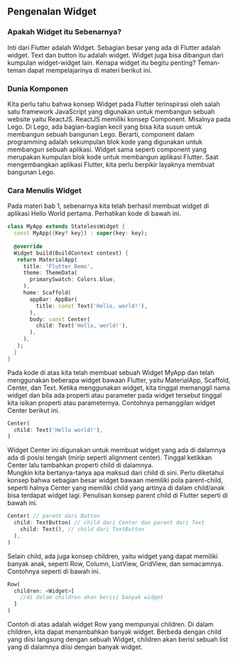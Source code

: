 ## Pengenalan Widget
### Apakah Widget itu Sebenarnya?
Inti dari Flutter adalah Widget. Sebagian besar yang ada di Flutter adalah widget. Text dan button itu adalah widget. Widget juga bisa dibangun dari kumpulan widget-widget lain. Kenapa widget itu begitu penting? Teman-teman dapat mempelajarinya di materi berikut ini.
### Dunia Komponen
Kita perlu tahu bahwa konsep Widget pada Flutter terinspirasi oleh salah satu framework JavaScript yang digunakan untuk membangun sebuah website yaitu ReactJS. ReactJS memiliki konsep Component. Misalnya pada Lego. Di Lego, ada bagian-bagian kecil yang bisa kita susun untuk membangun sebuah bangunan Lego. Berarti, component dalam programming adalah sekumpulan blok kode yang digunakan untuk membangun sebuah aplikasi. Widget sama seperti component yang merupakan kumpulan blok kode untuk membangun aplikasi Flutter. Saat mengembangkan aplikasi Flutter, kita perlu berpikir layaknya membuat bangunan Lego.
### Cara Menulis Widget
Pada materi bab 1, sebenarnya kita telah berhasil membuat widget di aplikasi Hello World pertama. Perhatikan kode di bawah ini.
```dart
class MyApp extends StatelessWidget {
  const MyApp({Key? key}) : super(key: key);
 
  @override
  Widget build(BuildContext context) {
   return MaterialApp(
     title: 'Flutter Demo',
     theme: ThemeData(
       primarySwatch: Colors.blue,
     ),
     home: Scaffold(
       appBar: AppBar(
         title: const Text('Hello, world!'),
       ),
       body: const Center(
         child: Text('Hello, world!'),
       ),
     ),
   );
  }
}
```
Pada kode di atas kita telah membuat sebuah Widget MyApp dan telah menggunakan beberapa widget bawaan Flutter, yaitu MaterialApp, Scaffold, Center, dan Text. Ketika menggunakan widget, kita tinggal memanggil nama widget dan bila ada properti atau parameter pada widget tersebut tinggal kita isikan properti atau parameternya.
Contohnya pemanggilan widget Center berikut ini.
```dart
Center(
  child: Text('Hello world!'),
)
```
Widget Center ini digunakan untuk membuat widget yang ada di dalamnya ada di posisi tengah (mirip seperti alignment center). Tinggal ketikkan Center lalu tambahkan properti child di dalamnya.  
Mungkin kita bertanya-tanya apa maksud dari child di sini. Perlu diketahui konsep bahwa sebagian besar widget bawaan memiliki pola parent-child, seperti halnya Center yang memiliki child yang artinya di dalam child/anak bisa terdapat widget lagi. Penulisan konsep parent child di Flutter seperti di bawah ini.
```dart
Center( // parent dari Button
  child: TextButton( // child dari Center dan parent dari Text
    child: Text(), // child dari TextButton
  ),
)
```
Selain child, ada juga konsep children, yaitu widget yang dapat memiliki banyak anak, seperti Row, Column, ListView, GridView, dan semacamnya. Contohnya seperti di bawah ini.
```dart
Row(
  children: <Widget>[
    //di dalam children akan berisi banyak widget
  ]
)
```
Contoh di atas adalah widget Row yang mempunyai children. Di dalam children, kita dapat menambahkan banyak widget. Berbeda dengan child yang diisi langsung dengan sebuah Widget, children akan berisi sebuah list yang di dalamnya diisi dengan banyak widget.
